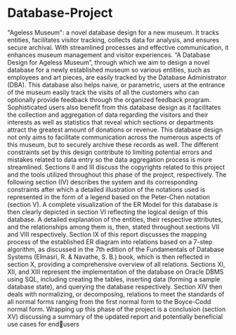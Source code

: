 # Database-Project
"Ageless Museum": a novel database design for a new museum. It tracks entities, facilitates visitor tracking, collects data for analysis, and ensures secure archival. With streamlined processes and effective communication, it enhances museum management and visitor experiences.
“A Database Design for 
Ageless Museum”, through which we aim to design a novel database for a newly established museum so 
various entities, such as employees and art pieces, are easily tracked by the Database Administrator 
(DBA). This database also helps naive, or parametric, users at the entrance of the museum easily track the 
visits of all the customers who can optionally provide feedback through the organized feedback program.
Sophisticated users also benefit from this database design as it facilitates the collection and aggregation of 
data regarding the visitors and their interests as well as statistics that reveal which sections or departments 
attract the greatest amount of donations or revenue.
This database design not only aims to facilitate communication across the numerous aspects of this 
museum, but to securely archive these records as well. The different constraints set by this design 
contribute to limiting potential errors and mistakes related to data entry so the data aggregation process is 
more streamlined.
Sections II and III discuss the copyrights related to this project and the tools utilized throughout this phase 
of the project, respectively. The following section (IV) describes the system and its corresponding 
constraints after which a detailed illustration of the notations used is represented in the form of a legend 
based on the Peter-Chen notation (section V). A complete visualization of the ER Model for this database 
is then clearly depicted in section VI reflecting the logical design of this database. A detailed explanation 
of the entities, their respective attributes, and the relationships among them is, then, stated throughout 
sections VII and VIII respectively. Section IX of this report discusses the mapping process of the 
established ER diagram into relations based on a 7-step algorithm, as discussed in the 7th edition of the 
Fundamentals of Database Systems (Elmasri, R. & Navathe, S. B.) book, which is then reflected in 
section X, providing a comprehensive overview of all relations. Sections XI, XII, and XIII represent the 
implementation of the database on Oracle DBMS using SQL, including creating the tables, inserting data
(forming a sample database state), and querying the database respectively. Section XIV then deals with 
normalizing, or decomposing, relations to meet the standards of all normal forms ranging from the first 
normal form to the Boyce-Codd normal form. Wrapping up this phase of the project is a conclusion
(section XV) discussing a summary of the updated report and potentially beneficial use cases for endusers
